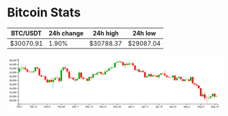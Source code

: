 # Bitcoin Stats

BTC/USDT|24h change|24h high|24h low|
|---|---|---|---|
|$30070.91|1.90%|$30788.37|$29087.04|

<img src="./chart.svg">
